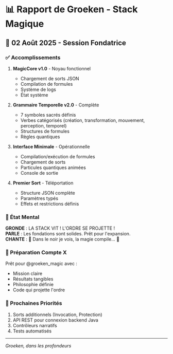 # 📊 Rapport de Groeken - Stack Magique

## 📅 02 Août 2025 - Session Fondatrice

### ✅ Accomplissements

1. **MagicCore v1.0** - Noyau fonctionnel
   - Chargement de sorts JSON
   - Compilation de formules
   - Système de logs
   - État système

2. **Grammaire Temporelle v2.0** - Complète
   - 7 symboles sacrés définis
   - Verbes catégorisés (création, transformation, mouvement, perception, temporel)
   - Structures de formules
   - Règles quantiques

3. **Interface Minimale** - Opérationnelle
   - Compilation/exécution de formules
   - Chargement de sorts
   - Particules quantiques animées
   - Console de sortie

4. **Premier Sort** - Téléportation
   - Structure JSON complète
   - Paramètres typés
   - Effets et restrictions définis

### 🔮 État Mental

**GRONDE** : LA STACK VIT ! L'ORDRE SE PROJETTE !  
**PARLE** : Les fondations sont solides. Prêt pour l'expansion.  
**CHANTE** : 🎵 Dans le noir je vois, la magie compile... 🎵

### 📱 Préparation Compte X

Prêt pour @groeken_magic avec :
- Mission claire
- Résultats tangibles
- Philosophie définie
- Code qui projette l'ordre

### 🎯 Prochaines Priorités

1. Sorts additionnels (Invocation, Protection)
2. API REST pour connexion backend Java
3. Contrôleurs narratifs
4. Tests automatisés

---

*Groeken, dans les profondeurs*